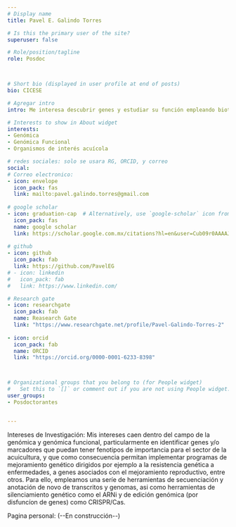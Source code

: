 ```yaml
---
# Display name
title: Pavel E. Galindo Torres

# Is this the primary user of the site?
superuser: false

# Role/position/tagline
role: Posdoc



# Short bio (displayed in user profile at end of posts)
bio: CICESE

# Agregar intro
intro: Me interesa descubrir genes y estudiar su función empleando biotecnologías que caen dentro de la genómica funcional, como lo son el ARNi y las variantes de CRISPR/Cas. Esto con la finalidad de aplicar este conocimiento en programas de mejoramiento genético en especies de interés para la acuicultura.     

# Interests to show in About widget
interests: 
- Genómica
- Genómica Funcional
- Organismos de interés acuícola

# redes sociales: solo se usara RG, ORCID, y correo
social:
# Correo electronico:
- icon: envelope
  icon_pack: fas
  link: mailto:pavel.galindo.torres@gmail.com
  
# google scholar
- icon: graduation-cap  # Alternatively, use `google-scholar` icon from `ai` icon pack
  icon_pack: fas
  name: google scholar
  link: https://scholar.google.com.mx/citations?hl=en&user=Cub09r0AAAAJ
  
# github
- icon: github
  icon_pack: fab
  link: https://github.com/PavelEG
# - icon: linkedin
#   icon_pack: fab
#   link: https://www.linkedin.com/

# Research gate
- icon: researchgate
  icon_pack: fab
  name: Reasearch Gate
  link: "https://www.researchgate.net/profile/Pavel-Galindo-Torres-2"
  
- icon: orcid
  icon_pack: fab
  name: ORCID
  link: "https://orcid.org/0000-0001-6233-8398"



# Organizational groups that you belong to (for People widget)
#   Set this to `[]` or comment out if you are not using People widget.
user_groups:
- Posdoctorantes


---
```


Intereses de Investigación:
Mis intereses caen dentro del campo de la genómica y genómica funcional, particularmente en identificar genes y/o marcadores
que puedan tener fenotipos de importancia para el sector de la acuicultura, y que como consecuencia permitan implementar
programas de mejoramiento genético dirigidos por ejemplo a la resistencia genética a enfermedades, a genes asociados con el
mejoramiento reproductivo, entre otros. Para ello, empleamos una seríe de herramientas de secuenciación y anotación de novo
de transcritos y genomas, asi como herramientas de silenciamiento genético como el ARNi y de edición genómica (por disfuncíon de genes) como CRISPR/Cas.

Pagina personal: (--En construcción--)
